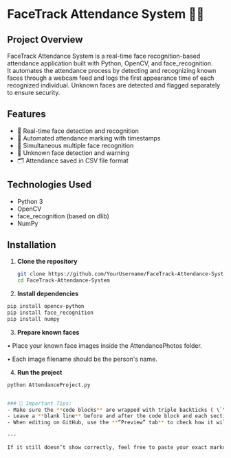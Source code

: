 # FaceTrack Attendance System 🎥🧠

## Project Overview
FaceTrack Attendance System is a real-time face recognition-based attendance application built with Python, OpenCV, and face_recognition.  
It automates the attendance process by detecting and recognizing known faces through a webcam feed and logs the first appearance time of each recognized individual. Unknown faces are detected and flagged separately to ensure security.

## Features
- 📸 Real-time face detection and recognition
- 🧾 Automated attendance marking with timestamps
- 👥 Simultaneous multiple face recognition
- 🚨 Unknown face detection and warning
- 🗂️ Attendance saved in CSV file format

## Technologies Used
- Python 3
- OpenCV
- face_recognition (based on dlib)
- NumPy

## Installation

1. **Clone the repository**
   ```bash
   git clone https://github.com/YourUsername/FaceTrack-Attendance-System.git
   cd FaceTrack-Attendance-System

2. **Install dependencies**

```bash
pip install opencv-python
pip install face_recognition
pip install numpy
```

3. **Prepare known faces**
   
• Place your known face images inside the AttendancePhotos folder.

• Each image filename should be the person's name.

4. **Run the project**

```bash 
python AttendanceProject.py
```

```bash 

### 🧠 Important Tips:
- Make sure the **code blocks** are wrapped with triple backticks ( \`\`\` ) — not single ones.
- Leave a **blank line** before and after the code block and each section title for proper spacing.
- When editing on GitHub, use the **“Preview” tab** to check how it will render.

---

If it still doesn’t show correctly, feel free to paste your exact markdown snippet here — I’ll fix it line by line for you!
```
